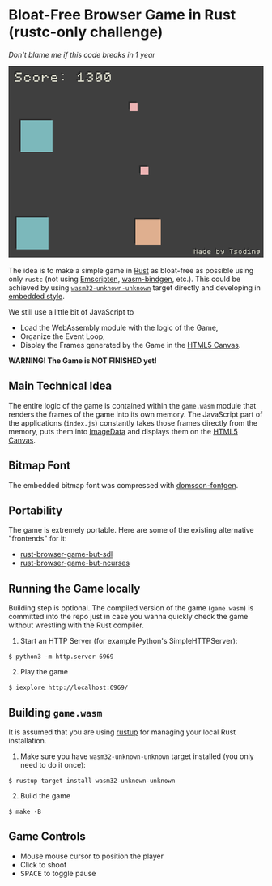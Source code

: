 # Bloat-Free Browser Game in Rust (rustc-only challenge)

*Don't blame me if this code breaks in 1 year*

![thumbnail](./thumbnail.png)

The idea is to make a simple game in [Rust](https://www.rust-lang.org/) as bloat-free as possible using only `rustc` (not using [Emscripten](https://emscripten.org/), [wasm-bindgen](https://github.com/rustwasm/wasm-bindgen), etc.). This could be achieved by using [`wasm32-unknown-unknown`](https://doc.rust-lang.org/nightly/rustc/platform-support.html#tier-2) target directly and developing in [embedded style](https://docs.rust-embedded.org/embedonomicon/smallest-no-std.html).

We still use a little bit of JavaScript to
- Load the WebAssembly module with the logic of the Game,
- Organize the Event Loop,
- Display the Frames generated by the Game in the [HTML5 Canvas](https://developer.mozilla.org/en-US/docs/Web/API/Canvas_API).

**WARNING! The Game is NOT FINISHED yet!**

## Main Technical Idea

The entire logic of the game is contained within the `game.wasm` module that renders the frames of the game into its own memory. The JavaScript part of the applications (`index.js`) constantly takes those frames directly from the memory, puts them into [ImageData](https://developer.mozilla.org/en-US/docs/Web/API/ImageData) and displays them on the [HTML5 Canvas](https://developer.mozilla.org/en-US/docs/Web/API/Canvas_API).

## Bitmap Font

The embedded bitmap font was compressed with [domsson-fontgen](https://github.com/tsoding/domsson-fontgen).

## Portability

The game is extremely portable. Here are some of the existing alternative "frontends" for it:
- [rust-browser-game-but-sdl](https://github.com/tsoding/rust-browser-game-but-sdl)
- [rust-browser-game-but-ncurses](https://github.com/tsoding/rust-browser-game-but-ncurses)

## Running the Game locally

Building step is optional. The compiled version of the game (`game.wasm`) is committed into the repo just in case you wanna quickly check the game without wrestling with the Rust compiler.

1. Start an HTTP Server (for example Python's SimpleHTTPServer):

```console
$ python3 -m http.server 6969
```

2. Play the game

```console
$ iexplore http://localhost:6969/
```

## Building `game.wasm`

It is assumed that you are using [rustup](https://rustup.rs/) for managing your local Rust installation.

1. Make sure you have `wasm32-unknown-unknown` target installed (you only need to do it once):

```console
$ rustup target install wasm32-unknown-unknown
```

2. Build the game

```console
$ make -B
```

## Game Controls

- Mouse mouse cursor to position the player
- Click to shoot
- <kbd>SPACE</kbd> to toggle pause
